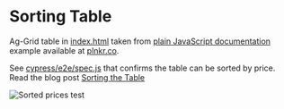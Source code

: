 # Sorting Table

Ag-Grid table in [index.html](index.html) taken from [plain JavaScript documentation](https://www.ag-grid.com/javascript-grid/) example available at [plnkr.co](https://plnkr.co/edit/nmWxAxWONarW5gj2).

See [cypress/e2e/spec.js](cypress/e2e/spec.js) that confirms the table can be sorted by price. Read the blog post [Sorting the Table](https://www.cypress.io/blog/2020/07/27/sorting-the-table/)

![Sorted prices test](images/sorted-prices.png)
